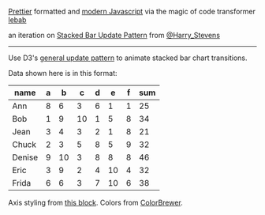 [Prettier](https://prettier.io/) formatted and [modern Javascript](https://babeljs.io/learn-es2015/) via the magic of code transformer [lebab](https://github.com/lebab/lebab) 

an iteration on [Stacked Bar Update Pattern](https://bl.ocks.org/HarryStevens/7e3ec1a6722a153a5d102b6c42f4501d) from [@Harry_Stevens](https://twitter.com/harry_stevens)

---

Use D3's [general update pattern](https://bl.ocks.org/mbostock/3808218) to animate stacked bar chart transitions.

Data shown here is in this format:

<table>
<thead>
<tr>
<th>name</th>
<th>a</th>
<th>b</th>
<th>c</th>
<th>d</th>
<th>e</th>
<th>f</th>
<th>sum</th>
</tr>
</thead>
<tbody>
<tr>
<td>Ann</td>
<td>8</td>
<td>6</td>
<td>3</td>
<td>6</td>
<td>1</td>
<td>1</td>
<td>25</td>
</tr>
<tr>
<td>Bob</td>
<td>1</td>
<td>9</td>
<td>10</td>
<td>1</td>
<td>5</td>
<td>8</td>
<td>34</td>
</tr>
<tr>
<td>Jean</td>
<td>3</td>
<td>4</td>
<td>3</td>
<td>2</td>
<td>1</td>
<td>8</td>
<td>21</td>
</tr>
<tr>
<td>Chuck</td>
<td>2</td>
<td>3</td>
<td>5</td>
<td>8</td>
<td>5</td>
<td>9</td>
<td>32</td>
</tr>
<tr>
<td>Denise</td>
<td>9</td>
<td>10</td>
<td>3</td>
<td>8</td>
<td>8</td>
<td>8</td>
<td>46</td>
</tr>
<tr>
<td>Eric</td>
<td>3</td>
<td>9</td>
<td>2</td>
<td>4</td>
<td>10</td>
<td>4</td>
<td>32</td>
</tr>
<tr>
<td>Frida</td>
<td>6</td>
<td>6</td>
<td>3</td>
<td>7</td>
<td>10</td>
<td>6</td>
<td>38</td>
</tr>
</tbody>
</table>

Axis styling from [this block](https://bl.ocks.org/mbostock/3371592). Colors from [ColorBrewer](http://colorbrewer2.org/#type=qualitative&scheme=Set2&n=6).